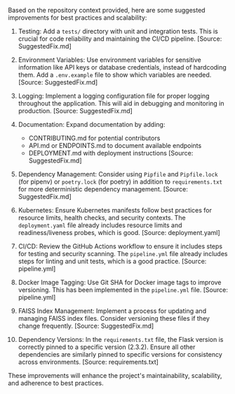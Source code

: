 Based on the repository context provided, here are some suggested improvements for best practices and scalability:

1. Testing: Add a `tests/` directory with unit and integration tests. This is crucial for code reliability and maintaining the CI/CD pipeline. [Source: SuggestedFix.md]

2. Environment Variables: Use environment variables for sensitive information like API keys or database credentials, instead of hardcoding them. Add a `.env.example` file to show which variables are needed. [Source: SuggestedFix.md]

3. Logging: Implement a logging configuration file for proper logging throughout the application. This will aid in debugging and monitoring in production. [Source: SuggestedFix.md]

4. Documentation: Expand documentation by adding:
   - CONTRIBUTING.md for potential contributors
   - API.md or ENDPOINTS.md to document available endpoints
   - DEPLOYMENT.md with deployment instructions
[Source: SuggestedFix.md]

5. Dependency Management: Consider using `Pipfile` and `Pipfile.lock` (for pipenv) or `poetry.lock` (for poetry) in addition to `requirements.txt` for more deterministic dependency management. [Source: SuggestedFix.md]

6. Kubernetes: Ensure Kubernetes manifests follow best practices for resource limits, health checks, and security contexts. The `deployment.yaml` file already includes resource limits and readiness/liveness probes, which is good. [Source: deployment.yaml]

7. CI/CD: Review the GitHub Actions workflow to ensure it includes steps for testing and security scanning. The `pipeline.yml` file already includes steps for linting and unit tests, which is a good practice. [Source: pipeline.yml]

8. Docker Image Tagging: Use Git SHA for Docker image tags to improve versioning. This has been implemented in the `pipeline.yml` file. [Source: pipeline.yml]

9. FAISS Index Management: Implement a process for updating and managing FAISS index files. Consider versioning these files if they change frequently. [Source: SuggestedFix.md]

10. Dependency Versions: In the `requirements.txt` file, the Flask version is correctly pinned to a specific version (2.3.2). Ensure all other dependencies are similarly pinned to specific versions for consistency across environments. [Source: requirements.txt]

These improvements will enhance the project's maintainability, scalability, and adherence to best practices.
